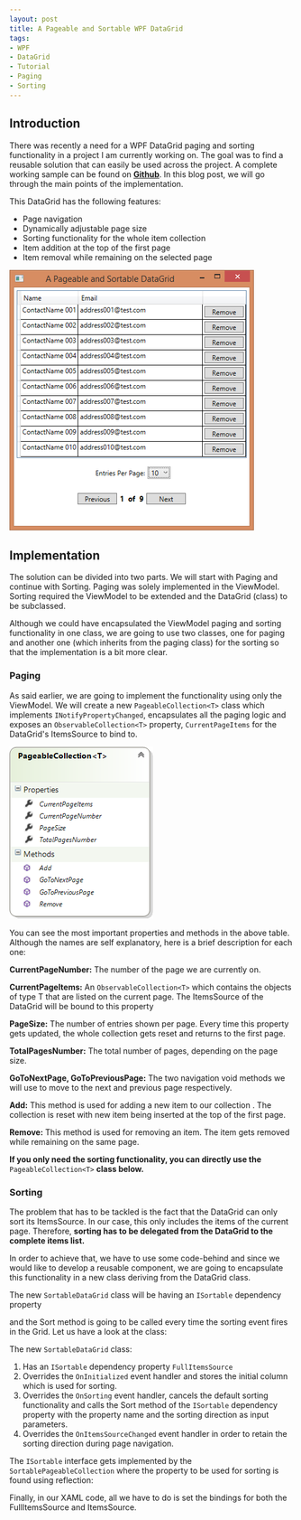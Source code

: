 ```yaml
---
layout: post
title: A Pageable and Sortable WPF DataGrid
tags: 
- WPF
- DataGrid
- Tutorial
- Paging
- Sorting
---
```


## Introduction
There was recently a need for a WPF DataGrid paging and sorting functionality in a project I am currently working on. The goal was to find a reusable solution that can easily be used across the project. A complete working sample can be found on [**Github**](https://github.com/dimitrispaxinos/WPFDemos/tree/master/PageableDataGridDemo).  In this blog post, we will go through the main points of the implementation. 

This DataGrid has the following features:

 - Page navigation
 - Dynamically adjustable page size
 - Sorting functionality for the whole item collection
 - Item addition at the top of the first page
 - Item removal while remaining on the selected page

![Class Diagram](https://raw.githubusercontent.com/dimitrispaxinos/dimitrispaxinos.github.io/master/_assets/images/wpfDataGridPost_AppScreenShot.png)
 
## Implementation

The solution can be divided into two parts. We will start with Paging and continue with Sorting. Paging was solely implemented in the ViewModel. Sorting required the ViewModel to be extended and the DataGrid (class) to be subclassed.  

Although we could have encapsulated the ViewModel paging and sorting functionality in one class, we are going to use two classes, one for paging and another one (which inherits from the paging class) for the sorting so that the implementation is a bit more clear.

###  Paging 

As said earlier, we are going to implement the functionality using only the ViewModel. We will create a new `PageableCollection<T>` class which implements `INotifyPropertyChanged`, encapsulates  all the paging logic and exposes an `ObservableCollection<T>`  property, `CurrentPageItems` for the DataGrid's ItemsSource to bind to.

![Class Diagram](https://raw.githubusercontent.com/dimitrispaxinos/dimitrispaxinos.github.io/master/_assets/images/wpfDataGridPost_ClassDiagram.png)


You can see the most important properties and methods in the above table. Although the names are self explanatory, here is a brief description for each one: 

**CurrentPageNumber:** The number of the page we are currently on.

**CurrentPageItems:**  An `ObservableCollection<T>` which contains the objects of type T that are listed on the current page. The ItemsSource of the DataGrid will be bound to this property

**PageSize:** The number of entries shown per page. Every time this property gets updated, the whole collection gets reset and returns to the first page.

**TotalPagesNumber:** The total number of pages, depending on the page size.

**GoToNextPage, GoToPreviousPage:** The two navigation void methods we will use to move to the next and previous page respectively.

**Add:** This method is used for adding a new item to our collection . The collection is reset with new item being inserted at the top of the first page.

**Remove:** This method is used for removing an item. The item gets removed while remaining on the same page.

**If you only need the sorting functionality, you can directly use the** `PageableCollection<T>` **class below.**

<script src="https://gist.github.com/dimitrispaxinos/5decda1d12a2de89b3cf.js"></script>


###  Sorting

The problem that has to be tackled is the fact that the DataGrid can only sort its ItemsSource. In our case, this only includes the items of the current page. Therefore, **sorting has to be delegated from the DataGrid to the complete items list.** 

In order to achieve that, we have to use some code-behind and since we would like to develop a reusable component, we are going to encapsulate this functionality in a new class deriving from the DataGrid class.

The new `SortableDataGrid` class will be having an `ISortable` dependency property
<script src="https://gist.github.com/dimitrispaxinos/abd7b3e33e7596db0725.js"></script>

and the Sort method is going to be called every time the sorting event fires in the Grid. Let us have a look at the class: 

<script src="https://gist.github.com/dimitrispaxinos/242437281ffe316cb291.js"></script>

The new `SortableDataGrid` class:

1. Has an `ISortable` dependency property `FullItemsSource` 
2. Overrides the `OnInitialized` event handler and stores the initial column which is used for sorting.
3. Overrides the `OnSorting` event handler, cancels the default sorting functionality and calls the Sort method of the `ISortable` dependency property with the property name and the sorting direction as input parameters.
4. Overrides the `OnItemsSourceChanged` event handler in order to retain the sorting direction during page navigation.

The `ISortable` interface gets implemented by the `SortablePageableCollection` where the property to be used for sorting is found using reflection:

<script src="https://gist.github.com/dimitrispaxinos/90261818ea42833f3605.js"></script>

Finally, in our XAML code, all we have to do is set the bindings for both the FullItemsSource and  ItemsSource.

<script src="https://gist.github.com/dimitrispaxinos/0a4e67992a1ea9ffe9dc.js"></script>
